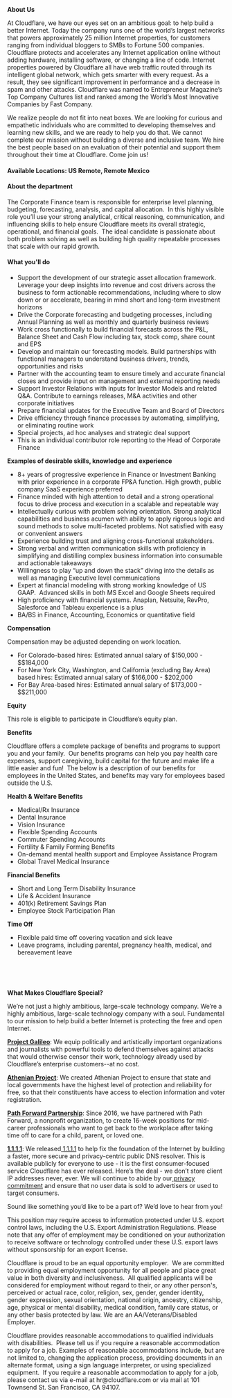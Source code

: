 <div class="content-intro">
	<div><strong>About Us</strong></div>
	<div>
		<p><span style="font-weight: 400;">At Cloudflare, we have our eyes set on an ambitious goal: to help build a better Internet. Today the company runs one of the world’s largest networks that powers approximately 25 million Internet properties, for customers ranging from individual bloggers to SMBs to Fortune 500 companies. Cloudflare protects and accelerates any Internet application online without adding hardware, installing software, or changing a line of code. Internet properties powered by Cloudflare all have web traffic routed through its intelligent global network, which gets smarter with every request. As a result, they see significant improvement in performance and a decrease in spam and other attacks. Cloudflare was named to Entrepreneur Magazine’s Top Company Cultures list and ranked among the World’s Most Innovative Companies by Fast Company.</span><span style="font-weight: 400;">&nbsp;</span></p>
		<p><span style="font-weight: 400;">We realize people do not fit into neat boxes. We are looking for curious and empathetic individuals who are committed to developing themselves and learning new skills, and we are ready to help you do that. We cannot complete our mission without building a diverse and inclusive team. We hire the best people based on an evaluation of their potential and support them throughout their time at Cloudflare. Come join us!&nbsp;</span></p>
	</div>
</div>
<h4>Available Locations: US Remote, Remote Mexico</h4>
<h4>About the department</h4>
<p>The Corporate Finance team is responsible for enterprise level planning, budgeting, forecasting, analysis, and capital allocation.&nbsp; In this highly visible role you’ll use your strong analytical, critical reasoning, communication, and influencing skills to help ensure Cloudflare meets its overall strategic, operational, and financial goals.&nbsp; The ideal candidate is passionate about both problem solving as well as building high quality repeatable processes that scale with our rapid growth.</p>
<h4>What you'll do</h4>
<ul>
	<li>Support the development of our strategic asset allocation framework. Leverage your deep insights into revenue and cost drivers across the business to form actionable recommendations, including where to slow down or or accelerate, bearing in mind short and long-term investment horizons</li>
	<li>Drive the Corporate forecasting and budgeting processes, including Annual Planning as well as monthly and quarterly business reviews</li>
	<li>Work cross functionally to build financial forecasts across the P&amp;L, Balance Sheet and Cash Flow including tax, stock comp, share count and EPS</li>
	<li>Develop and maintain our forecasting models. Build partnerships with functional managers to understand business drivers, trends, opportunities and risks</li>
	<li>Partner with the accounting team to ensure timely and accurate financial closes and provide input on management and external reporting needs</li>
	<li>Support Investor Relations with inputs for Investor Models and related Q&amp;A. Contribute to earnings releases, M&amp;A activities and other corporate initiatives&nbsp;</li>
	<li>Prepare financial updates for the Executive Team and Board of Directors</li>
	<li>Drive efficiency through finance processes by automating, simplifying, or eliminating routine work</li>
	<li>Special projects, ad hoc analyses and strategic deal support</li>
	<li>This is an individual contributor role reporting to the Head of Corporate Finance</li>
</ul>
<p><strong>Examples of desirable skills, knowledge and experience</strong></p>
<ul>
	<li>8+ years of progressive experience in Finance or Investment Banking with prior experience in a corporate FP&amp;A function. High growth, public company SaaS experience preferred</li>
	<li>Finance minded with high attention to detail and a strong operational focus to drive process and execution in a scalable and repeatable way</li>
	<li>Intellectually curious with problem solving orientation. Strong analytical capabilities and business acumen with ability to apply rigorous logic and sound methods to solve multi-faceted problems. Not satisfied with easy or convenient answers</li>
	<li>Experience building trust and aligning cross-functional stakeholders.&nbsp;</li>
	<li>Strong verbal and written communication skills with proficiency in simplifying and distilling complex business information into consumable and actionable takeaways&nbsp;</li>
	<li>Willingness to play “up and down the stack” diving into the details as well as managing Executive level communications</li>
	<li>Expert at financial modeling with strong working knowledge of US GAAP.&nbsp; Advanced skills in both MS Excel and Google Sheets required</li>
	<li>High proficiency with financial systems. Anaplan, Netsuite, RevPro, Salesforce and Tableau experience is a plus</li>
	<li>BA/BS in Finance, Accounting, Economics or quantitative field</li>
</ul>
<p></p>
<p><strong>Compensation</strong></p>
<p>Compensation may be adjusted depending on work location.</p>
<ul>
	<li>For Colorado-based hires: Estimated annual salary of $150,000 - $$184,000</li>
	<li>For New York City, Washington, and California (excluding Bay Area) based hires: Estimated annual salary of $166,000 - $202,000</li>
	<li>For Bay Area-based hires: Estimated annual salary of $173,000 - $$211,000</li>
</ul>
<p><strong>Equity</strong></p>
<p>This role is eligible to participate in Cloudflare’s equity plan.</p>
<p><strong>Benefits</strong></p>
<p>Cloudflare offers a complete package of benefits and programs to support you and your family.&nbsp; Our benefits programs can help you pay health care expenses, support caregiving, build capital for the future and make life a little easier and fun!&nbsp; The below is a description of our benefits for employees in the United States, and benefits may vary for employees based outside the U.S.</p>
<p><strong>Health &amp; Welfare Benefits</strong></p>
<ul>
	<li>Medical/Rx Insurance</li>
	<li>Dental Insurance</li>
	<li>Vision Insurance</li>
	<li>Flexible Spending Accounts</li>
	<li>Commuter Spending Accounts</li>
	<li>Fertility &amp; Family Forming Benefits</li>
	<li>On-demand mental health support and Employee Assistance Program</li>
	<li>Global Travel Medical Insurance</li>
</ul>
<p><strong>Financial Benefits</strong></p>
<ul>
	<li>Short and Long Term Disability Insurance</li>
	<li>Life &amp; Accident Insurance</li>
	<li>401(k) Retirement Savings Plan</li>
	<li>Employee Stock Participation Plan</li>
</ul>
<p><strong>Time Off</strong></p>
<ul>
	<li>Flexible paid time off covering vacation and sick leave</li>
	<li>Leave programs, including parental, pregnancy health, medical, and bereavement leave</li>
</ul>
<p>&nbsp;</p>
<p></p>
<p>&nbsp;</p>
<div class="content-conclusion">
	<p><strong>What Makes Cloudflare Special?</strong></p>
	<p><span style="font-weight: 400;">We’re not just a highly ambitious, large-scale technology company. We’re a highly ambitious, large-scale technology company with a soul. Fundamental to our mission to help build a better Internet is protecting the free and open Internet.</span></p>
	<p><a href="https://blog.cloudflare.com/protecting-free-expression-online/"><strong>Project Galileo</strong></a><span style="font-weight: 400;">: We equip politically and artistically important organizations and journalists with powerful tools to defend themselves against attacks that would otherwise censor their work, technology already used by Cloudflare’s enterprise customers--at no cost.</span></p>
	<p><strong><a href="https://www.cloudflare.com/athenian/">Athenian Project</a></strong><span style="font-weight: 400;">: We created Athenian Project to ensure that state and local governments have the highest level of protection and reliability for free, so that their constituents have access to election information and voter registration.</span></p>
	<p><a href="https://blog.cloudflare.com/tag/path-forward/"><strong>Path Forward Partnership</strong></a><span style="font-weight: 400;">: Since 2016, we have partnered with Path Forward, a nonprofit organization, to create 16-week positions for mid-career professionals who want to get back to the workplace after taking time off to care for a child, parent, or loved one.</span></p>
	<p><a href="https://1.1.1.1/"><strong>1.1.1.1</strong></a><span style="font-weight: 400;">: We released</span><a href="https://1.1.1.1/"> <span style="font-weight: 400;">1.1.1.1</span></a><span style="font-weight: 400;"> to help fix the foundation of the Internet by building a faster, more secure and privacy-centric public DNS resolver. This is available publicly for everyone to use - it is the first consumer-focused service Cloudflare has ever released. Here’s the deal - we don’t store client IP addresses never, ever. We will continue to abide by our</span><a href="https://developers.cloudflare.com/1.1.1.1/privacy/public-dns-resolver"> privacy commitment</a><span style="font-weight: 400;"> and ensure that no user data is sold to advertisers or used to target consumers.</span></p>
	<p><span style="font-weight: 400;">Sound like something you’d like to be a part of? We’d love to hear from you!</span></p>
	<p><span style="font-weight: 400;">This position may require access to information protected under U.S. export control laws, including the U.S. Export Administration Regulations. Please note that any offer of employment may be conditioned on your authorization to receive software or technology controlled under these U.S. export laws without sponsorship for an export license.</span></p>
	<p><span style="font-weight: 400;">Cloudflare is proud to be an equal opportunity employer. &nbsp;We are committed to providing equal employment opportunity for all people and place great value in both diversity and inclusiveness. &nbsp;All qualified applicants will be considered for employment without regard to their, or any other person's, perceived or actual</span> <span style="font-weight: 400;">race, color, religion, sex, gender, gender identity, gender expression, sexual orientation, national origin, ancestry, citizenship, age, physical or mental disability, medical condition, family care status, or any other basis protected by law. </span><span style="font-weight: 400;">We are an AA/Veterans/Disabled Employer.</span></p>
	<p><span style="font-weight: 400;">Cloudflare provides reasonable accommodations to qualified individuals with disabilities. &nbsp;Please tell us if you require a reasonable accommodation to apply for a job. Examples of reasonable accommodations include, but are not limited to, changing the application process, providing documents in an alternate format, using a sign language interpreter, or using specialized equipment. &nbsp;If you require a reasonable accommodation to apply for a job, please contact us via e-mail at </span><span style="font-weight: 400;">hr@cloudflare.com</span><span style="font-weight: 400;"> or via mail at 101 Townsend St. San Francisco, CA 94107.</span></p>
</div>